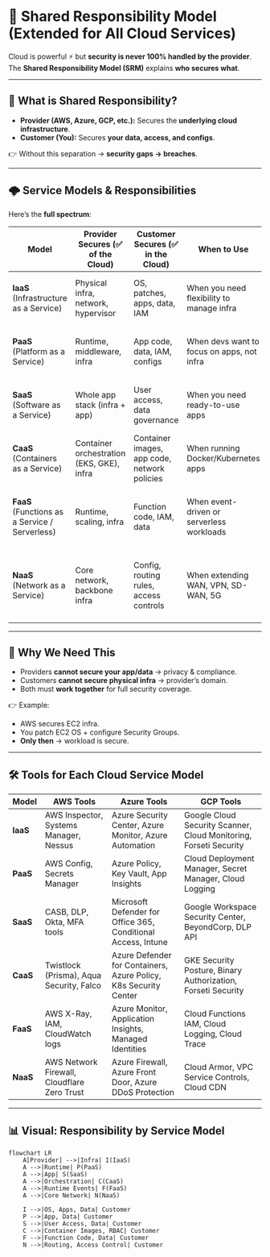 # 🔐 Shared Responsibility Model (Extended for All Cloud Services)

Cloud is powerful ⚡ but **security is never 100% handled by the provider**.  
The **Shared Responsibility Model (SRM)** explains **who secures what**.

---

## 📌 What is Shared Responsibility?
- **Provider (AWS, Azure, GCP, etc.):** Secures the **underlying cloud infrastructure**.  
- **Customer (You):** Secures **your data, access, and configs**.  

👉 Without this separation → **security gaps → breaches**.  

---

## 🌩️ Service Models & Responsibilities  

Here’s the **full spectrum**:  

| Model | Provider Secures (✅ of the Cloud) | Customer Secures (✅ in the Cloud) | When to Use | Where It Fits | How to Secure | Outcome | Expected Output |
|-------|-----------------------------------|------------------------------------|-------------|---------------|---------------|---------|-----------------|
| **IaaS** (Infrastructure as a Service) | Physical infra, network, hypervisor | OS, patches, apps, data, IAM | When you need flexibility to manage infra | EC2, Azure VM, GCP Compute Engine | Patch OS, configure firewalls, encrypt disks | Flexible + scalable infra | VM that is secure, patched, and app-ready |
| **PaaS** (Platform as a Service) | Runtime, middleware, infra | App code, data, IAM, configs | When devs want to focus on apps, not infra | AWS Elastic Beanstalk, Azure App Service | Secure APIs, rotate keys, encrypt DB | Faster app delivery | Working secure app without managing servers |
| **SaaS** (Software as a Service) | Whole app stack (infra + app) | User access, data governance | When you need ready-to-use apps | Gmail, Office365, Salesforce | Strong passwords, MFA, DLP policies | Zero infra management | Business-ready app with secure data |
| **CaaS** (Containers as a Service) | Container orchestration (EKS, GKE), infra | Container images, app code, network policies | When running Docker/Kubernetes apps | AWS EKS, Azure AKS, GCP GKE | Secure Dockerfiles, scan images, apply RBAC | Portable, scalable microservices | Secured container workloads |
| **FaaS** (Functions as a Service / Serverless) | Runtime, scaling, infra | Function code, IAM, data | When event-driven or serverless workloads | AWS Lambda, Azure Functions | Write secure code, validate input, IAM roles | Pay-per-execution cost savings | Auto-scaling secure function execution |
| **NaaS** (Network as a Service) | Core network, backbone infra | Config, routing rules, access controls | When extending WAN, VPN, SD-WAN, 5G | AWS VPC Lattice, Cloudflare, Megaport | Secure routing, apply firewall rules, segment traffic | Global secure connectivity | Optimized, secure enterprise networking |

---

## 🎯 Why We Need This

- Providers **cannot secure your app/data** → privacy & compliance.  
- Customers **cannot secure physical infra** → provider’s domain.  
- Both must **work together** for full security coverage.  

👉 Example:  
- AWS secures EC2 infra.  
- You patch EC2 OS + configure Security Groups.  
- **Only then** → workload is secure.  

---

## 🛠️ Tools for Each Cloud Service Model

| Model | AWS Tools | Azure Tools | GCP Tools |
|-------|-----------|------------|-----------|
| **IaaS** | AWS Inspector, Systems Manager, Nessus | Azure Security Center, Azure Monitor, Azure Automation | Google Cloud Security Scanner, Cloud Monitoring, Forseti Security |
| **PaaS** | AWS Config, Secrets Manager | Azure Policy, Key Vault, App Insights | Cloud Deployment Manager, Secret Manager, Cloud Logging |
| **SaaS** | CASB, DLP, Okta, MFA tools | Microsoft Defender for Office 365, Conditional Access, Intune | Google Workspace Security Center, BeyondCorp, DLP API |
| **CaaS** | Twistlock (Prisma), Aqua Security, Falco | Azure Defender for Containers, Azure Policy, K8s Security Center | GKE Security Posture, Binary Authorization, Forseti Security |
| **FaaS** | AWS X-Ray, IAM, CloudWatch logs | Azure Monitor, Application Insights, Managed Identities | Cloud Functions IAM, Cloud Logging, Cloud Trace |
| **NaaS** | AWS Network Firewall, Cloudflare Zero Trust | Azure Firewall, Azure Front Door, Azure DDoS Protection | Cloud Armor, VPC Service Controls, Cloud CDN |
 

---

## 📊 Visual: Responsibility by Service Model

```mermaid
flowchart LR
    A[Provider] -->|Infra| I(IaaS)
    A -->|Runtime| P(PaaS)
    A -->|App| S(SaaS)
    A -->|Orchestration| C(CaaS)
    A -->|Runtime Events| F(FaaS)
    A -->|Core Network| N(NaaS)
    
    I -->|OS, Apps, Data| Customer
    P -->|App, Data| Customer
    S -->|User Access, Data| Customer
    C -->|Container Images, RBAC| Customer
    F -->|Function Code, Data| Customer
    N -->|Routing, Access Control| Customer
